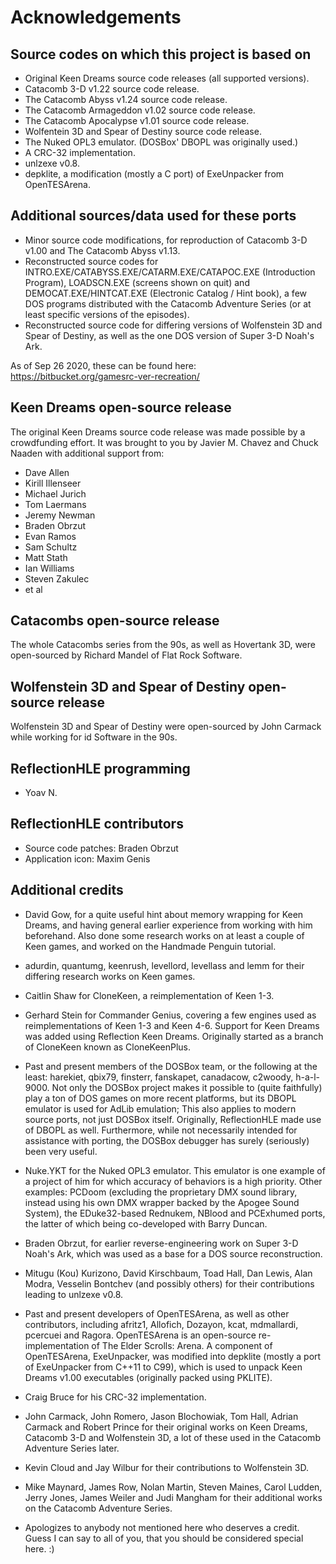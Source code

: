 # Acknowledgements

## Source codes on which this project is based on

- Original Keen Dreams source code releases (all supported versions).
- Catacomb 3-D v1.22 source code release.
- The Catacomb Abyss v1.24 source code release.
- The Catacomb Armageddon v1.02 source code release.
- The Catacomb Apocalypse v1.01 source code release.
- Wolfentein 3D and Spear of Destiny source code release.
- The Nuked OPL3 emulator. (DOSBox' DBOPL was originally used.)
- A CRC-32 implementation.
- unlzexe v0.8.
- depklite, a modification (mostly a C port) of ExeUnpacker from OpenTESArena.

## Additional sources/data used for these ports

- Minor source code modifications, for reproduction of Catacomb 3-D v1.00 and
The Catacomb Abyss v1.13.
- Reconstructed source codes for INTRO.EXE/CATABYSS.EXE/CATARM.EXE/CATAPOC.EXE
(Introduction Program), LOADSCN.EXE (screens shown on quit)
and DEMOCAT.EXE/HINTCAT.EXE (Electronic Catalog / Hint book),
a few DOS programs distributed with the Catacomb Adventure
Series (or at least specific versions of the episodes).
- Reconstructed source code for differing versions of Wolfenstein 3D and
Spear of Destiny, as well as the one DOS version of Super 3-D Noah's Ark.

As of Sep 26 2020, these can be found here:
https://bitbucket.org/gamesrc-ver-recreation/

## Keen Dreams open-source release

The original Keen Dreams source code release was made possible by
a crowdfunding effort. It was brought to you by Javier M. Chavez
and Chuck Naaden with additional support from:

* Dave Allen
* Kirill Illenseer
* Michael Jurich
* Tom Laermans
* Jeremy Newman
* Braden Obrzut
* Evan Ramos
* Sam Schultz
* Matt Stath
* Ian Williams
* Steven Zakulec
* et al

## Catacombs open-source release

The whole Catacombs series from the 90s, as well as Hovertank 3D,
were open-sourced by Richard Mandel of Flat Rock Software.

## Wolfenstein 3D and Spear of Destiny open-source release

Wolfenstein 3D and Spear of Destiny were open-sourced
by John Carmack while working for id Software in the 90s.

## ReflectionHLE programming

* Yoav N.

## ReflectionHLE contributors

* Source code patches: Braden Obrzut
* Application icon: Maxim Genis

## Additional credits

* David Gow, for a quite useful hint about memory wrapping for Keen Dreams,
and having general earlier experience from working with him beforehand.
Also done some research works on at least a couple of Keen games,
and worked on the Handmade Penguin tutorial.
* adurdin, quantumg, keenrush, levellord, levellass and lemm for their
differing research works on Keen games.
* Caitlin Shaw for CloneKeen, a reimplementation of Keen 1-3.
* Gerhard Stein for Commander Genius, covering a few engines
used as reimplementations of Keen 1-3 and Keen 4-6. Support
for Keen Dreams was added using Reflection Keen Dreams.
Originally started as a branch of CloneKeen known as CloneKeenPlus.

* Past and present members of the DOSBox team, or the following at the least:
harekiet, qbix79, finsterr, fanskapet, canadacow, c2woody, h-a-l-9000.
Not only the DOSBox project makes it possible to (quite faithfully) play a ton
of DOS games on more recent platforms, but its DBOPL emulator is used for AdLib
emulation; This also applies to modern source ports, not just DOSBox itself.
Originally, ReflectionHLE made use of DBOPL as well. Furthermore,
while not necessarily intended for assistance with porting, the
DOSBox debugger has surely (seriously) been very useful.

* Nuke.YKT for the Nuked OPL3 emulator. This emulator is one example
of a project of him for which accuracy of behaviors is a high priority.
Other examples: PCDoom (excluding the proprietary DMX sound library,
instead using his own DMX wrapper backed by the Apogee Sound System),
the EDuke32-based Rednukem, NBlood and PCExhumed ports,
the latter of which being co-developed with Barry Duncan.

* Braden Obrzut, for earlier reverse-engineering work on Super 3-D Noah's Ark,
which was used as a base for a DOS source reconstruction.

* Mitugu (Kou) Kurizono, David Kirschbaum, Toad Hall, Dan Lewis, Alan Modra,
Vesselin Bontchev (and possibly others) for their contributions leading to
unlzexe v0.8.

* Past and present developers of OpenTESArena, as well as other contributors,
including afritz1, Allofich, Dozayon, kcat, mdmallardi, pcercuei and Ragora.
OpenTESArena is an open-source re-implementation of The Elder Scrolls: Arena.
A component of OpenTESArena, ExeUnpacker, was modified into depklite
(mostly a port of ExeUnpacker from C++11 to C99), which is used to
unpack Keen Dreams v1.00 executables (originally packed using PKLITE).

* Craig Bruce for his CRC-32 implementation.

* John Carmack, John Romero, Jason Blochowiak, Tom Hall, Adrian Carmack and
Robert Prince for their original works on Keen Dreams, Catacomb 3-D and
Wolfenstein 3D, a lot of these used in the Catacomb Adventure Series later.
* Kevin Cloud and Jay Wilbur for their contributions to Wolfenstein 3D.
* Mike Maynard, James Row, Nolan Martin, Steven Maines, Carol Ludden,
Jerry Jones, James Weiler and Judi Mangham for their additional works
on the Catacomb Adventure Series.

* Apologizes to anybody not mentioned here who deserves a credit. Guess I can
say to all of you, that you should be considered special here. :)


